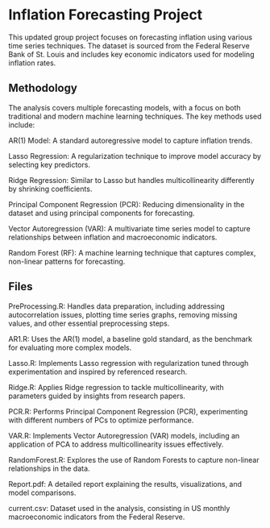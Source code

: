 # Inflation Forecasting Project

This updated group project focuses on forecasting inflation using various time series techniques. The dataset is sourced from the Federal Reserve Bank of St. Louis and includes key economic indicators used for modeling inflation rates.

## Methodology

The analysis covers multiple forecasting models, with a focus on both traditional and modern machine learning techniques. The key methods used include:

AR(1) Model: A standard autoregressive model to capture inflation trends.

Lasso Regression: A regularization technique to improve model accuracy by selecting key predictors.

Ridge Regression: Similar to Lasso but handles multicollinearity differently by shrinking coefficients.

Principal Component Regression (PCR): Reducing dimensionality in the dataset and using principal components for forecasting.

Vector Autoregression (VAR): A multivariate time series model to capture relationships between inflation and macroeconomic indicators.

Random Forest (RF): A machine learning technique that captures complex, non-linear patterns for forecasting.

## Files

PreProcessing.R: Handles data preparation, including addressing autocorrelation issues, plotting time series graphs, removing missing values, and other essential preprocessing steps.

AR1.R: Uses the AR(1) model, a baseline gold standard, as the benchmark for evaluating more complex models.

Lasso.R: Implements Lasso regression with regularization tuned through experimentation and inspired by referenced research.

Ridge.R: Applies Ridge regression to tackle multicollinearity, with parameters guided by insights from research papers.

PCR.R: Performs Principal Component Regression (PCR), experimenting with different numbers of PCs to optimize performance.

VAR.R: Implements Vector Autoregression (VAR) models, including an application of PCA to address multicollinearity issues effectively.

RandomForest.R: Explores the use of Random Forests to capture non-linear relationships in the data.

Report.pdf: A detailed report explaining the results, visualizations, and model comparisons.

current.csv: Dataset used in the analysis, consisting in US monthly macroeconomic indicators from the Federal Reserve.
